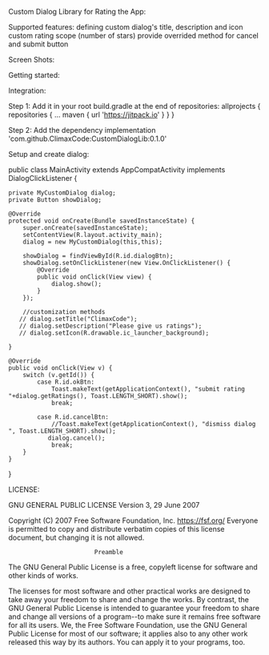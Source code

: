 Custom Dialog Library for Rating the App:

Supported features:
defining custom dialog's title, description and icon
custom rating scope (number of stars)
provide overrided method for cancel and submit button

Screen Shots:

Getting started:

Integration:

Step 1:
Add it in your root build.gradle at the end of repositories:
	allprojects {
		repositories {
			...
			maven { url 'https://jitpack.io' }
		}
	}
  
  Step 2: 
  Add the dependency
  implementation 'com.github.ClimaxCode:CustomDialogLib:0.1.0'


Setup and create dialog:

public class MainActivity extends AppCompatActivity implements DialogClickListener {

    private MyCustomDialog dialog;
    private Button showDialog;

    @Override
    protected void onCreate(Bundle savedInstanceState) {
        super.onCreate(savedInstanceState);
        setContentView(R.layout.activity_main);
        dialog = new MyCustomDialog(this,this);

        showDialog = findViewById(R.id.dialogBtn);
        showDialog.setOnClickListener(new View.OnClickListener() {
            @Override
            public void onClick(View view) {
                dialog.show();
            }
        });

        //customization methods
       // dialog.setTitle("ClimaxCode");
       // dialog.setDescription("Please give us ratings");
       // dialog.setIcon(R.drawable.ic_launcher_background);

    }

    @Override
    public void onClick(View v) {
        switch (v.getId()) {
            case R.id.okBtn:
                Toast.makeText(getApplicationContext(), "submit rating "+dialog.getRatings(), Toast.LENGTH_SHORT).show();
                break;

            case R.id.cancelBtn:
                //Toast.makeText(getApplicationContext(), "dismiss dialog ", Toast.LENGTH_SHORT).show();
               dialog.cancel();
                break;
        }
    }
}

LICENSE:

 GNU GENERAL PUBLIC LICENSE
                       Version 3, 29 June 2007

 Copyright (C) 2007 Free Software Foundation, Inc. <https://fsf.org/>
 Everyone is permitted to copy and distribute verbatim copies
 of this license document, but changing it is not allowed.

                            Preamble

  The GNU General Public License is a free, copyleft license for
software and other kinds of works.

  The licenses for most software and other practical works are designed
to take away your freedom to share and change the works.  By contrast,
the GNU General Public License is intended to guarantee your freedom to
share and change all versions of a program--to make sure it remains free
software for all its users.  We, the Free Software Foundation, use the
GNU General Public License for most of our software; it applies also to
any other work released this way by its authors.  You can apply it to
your programs, too.
